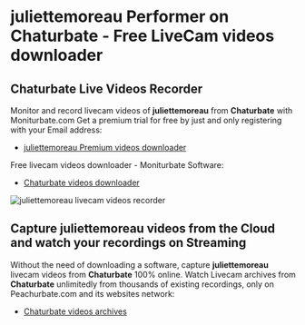 # juliettemoreau Performer on Chaturbate - Free LiveCam videos downloader

## Chaturbate Live Videos Recorder

Monitor and record livecam videos of **juliettemoreau** from **Chaturbate** with Moniturbate.com
Get a premium trial for free by just and only registering with your Email address:
* [juliettemoreau Premium videos downloader](https://moniturbate.com/request-demo-licence-key.html)

Free livecam videos downloader - Moniturbate Software:
* [Chaturbate videos downloader](https://moniturbate.com/moniturbate-download-software.html)

![juliettemoreau livecam videos recorder](https://peachurnet.com/templates/moniturbate-software.png)


## Capture juliettemoreau videos from the Cloud and watch your recordings on Streaming

Without the need of downloading a software, capture **juliettemoreau** livecam videos from **Chaturbate** 100% online.
Watch Livecam archives from **Chaturbate** unlimitedly from thousands of existing recordings, only on Peachurbate.com and its websites network:
* [Chaturbate videos archives](https://peachurnet.com/)